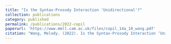 ```yaml
---
title: "Is the Syntax-Prosody Interaction 'Unidirectional'?"
collection: publications
category: published
permalink: /publications/2022-copil
paperurl: 'https://www.mmll.cam.ac.uk/files/copil_14a_10_wang.pdf'
citation: "Wang, Melody. (2022). Is the Syntax-Prosody Interaction ‘Unidirectional’? <i>Cambridge Occasional Papers in Linguistics </i>14.1: 242–258"
---
```

